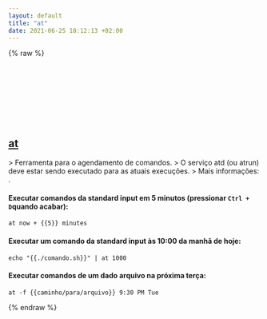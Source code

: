 ```yaml
---
layout: default
title: "at"
date: 2021-06-25 18:12:13 +02:00
---
```

{% raw %}
<h2 id="at">
  <a href="/pt_br/common/at.html">at</a> <a href="#at"><svg class="icon">
    <use href="/assets/images/unicode_sprite.svg#link" />
  </svg></a>
</h2>
> Ferramenta para o agendamento de comandos.
> O serviço atd (ou atrun) deve estar sendo executado para as atuais execuções.
> Mais informações: <https://man.archlinux.org/man/at.1>.

#### Executar comandos da standard input em 5 minutos (pressionar `Ctrl + D`quando acabar):
```shell
at now + {{5}} minutes
```
#### Executar um comando da standard input às 10:00 da manhã de hoje:
```shell
echo "{{./comando.sh}}" | at 1000
```
#### Executar comandos de um dado arquivo na próxima terça:
```shell
at -f {{caminho/para/arquivo}} 9:30 PM Tue
```
{% endraw %}